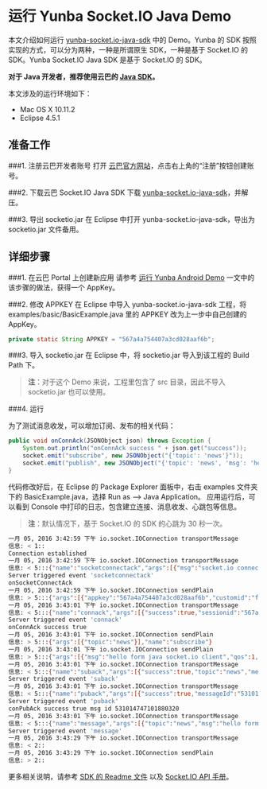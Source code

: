# 运行 Yunba Socket.IO Java Demo

本文介绍如何运行 [yunba-socket.io-java-sdk](https://github.com/yunba/yunba-socket.io-java-sdk) 中的 Demo。Yunba 的 SDK 按照实现的方式，可以分为两种，一种是所谓原生 SDK，一种是基于 Socket.IO 的 SDK。Yunba Socket.IO Java SDK 是基于 Socket.IO 的 SDK。

**对于 Java 开发者，推荐使用云巴的 [Java SDK](https://github.com/yunba/yunba-java-sdk)。**

本文涉及的运行环境如下：

* Mac OS X 10.11.2
* Eclipse 4.5.1

## 准备工作

###1. 注册云巴开发者账号
打开 [云巴官方网站](https://yunba.io)，点击右上角的“注册”按钮创建账号。  

###2. 下载云巴 Socket.IO Java SDK
下载 [yunba-socket.io-java-sdk](https://github.com/yunba/yunba-socket.io-java-sdk)，并解压。

###3. 导出 socketio.jar
在 Eclipse 中打开 yunba-socket.io-java-sdk，导出为 socketio.jar 文件备用。

## 详细步骤

###1. 在云巴 Portal 上创建新应用
请参考 [运行 Yunba Android Demo](android_demo_quick_start.md) 
一文中的该步骤的做法，获得一个 AppKey。

###2. 修改 APPKEY
在 Eclipse 中导入 yunba-socket.io-java-sdk 工程，将 examples/basic/BasicExample.java 里的 APPKEY 改为上一步中自己创建的 AppKey。

```java
private static String APPKEY = "567a4a754407a3cd028aaf6b";
```

###3. 导入 socketio.jar
在 Eclipse 中，将 socketio.jar 导入到该工程的 Build Path 下。

>**注**：对于这个 Demo 来说，工程里包含了 src 目录，因此不导入 socketio.jar 也可以使用。

###4. 运行

为了测试消息收发，可以增加订阅、发布的相关代码：

```java
public void onConnAck(JSONObject json) throws Exception {
    System.out.println("onConnAck success " + json.get("success"));
    socket.emit("subscribe", new JSONObject("{'topic': 'news'}"));
    socket.emit("publish", new JSONObject("{'topic': 'news', 'msg': 'hello form java socket.io client', 'qos': 1}"));
}
```

代码修改好后，在 Eclipse 的 Package Explorer 面板中，右击 examples 文件夹下的 BasicExample.java，选择 Run as --> Java Application。
应用运行后，可以看到 Console 中打印的日志，包含建立连接、消息收发、心跳包等信息。

>**注**：默认情况下，基于 Socket.IO 的 SDK 的心跳为 30 秒一次。

```bash
一月 05, 2016 3:42:59 下午 io.socket.IOConnection transportMessage
信息: < 1::
Connection established
一月 05, 2016 3:42:59 下午 io.socket.IOConnection transportMessage
信息: < 5:::{"name":"socketconnectack","args":[{"msg":"socket.io connected"}]}
Server triggered event 'socketconnectack'
onSocketConnectAck
一月 05, 2016 3:42:59 下午 io.socket.IOConnection sendPlain
信息: > 5:::{"args":[{"appkey":"567a4a754407a3cd028aaf6b","customid":"f02bf150-c653-4557-973f-8526b078d736"}],"name":"connect"}
一月 05, 2016 3:43:01 下午 io.socket.IOConnection transportMessage
信息: < 5:::{"name":"connack","args":[{"success":true,"sessionid":"567a4a754407a3cd028aaf6b-f02bf150-c653-4557-973f-8526b078d736"}]}
Server triggered event 'connack'
onConnAck success true
一月 05, 2016 3:43:01 下午 io.socket.IOConnection sendPlain
信息: > 5:::{"args":[{"topic":"news"}],"name":"subscribe"}
一月 05, 2016 3:43:01 下午 io.socket.IOConnection sendPlain
信息: > 5:::{"args":[{"msg":"hello form java socket.io client","qos":1,"topic":"news"}],"name":"publish"}
一月 05, 2016 3:43:01 下午 io.socket.IOConnection transportMessage
信息: < 5:::{"name":"suback","args":[{"success":true,"topic":"news","messageId":"531014746925719552"}]}
Server triggered event 'suback'
一月 05, 2016 3:43:01 下午 io.socket.IOConnection transportMessage
信息: < 5:::{"name":"puback","args":[{"success":true,"messageId":"531014747101880320"}]}
Server triggered event 'puback'
conPubAck success true msg id 531014747101880320
一月 05, 2016 3:43:01 下午 io.socket.IOConnection transportMessage
信息: < 5:::{"name":"message","args":[{"topic":"news","msg":"hello form java socket.io client"}]}
Server triggered event 'message'
一月 05, 2016 3:43:29 下午 io.socket.IOConnection transportMessage
信息: < 2::
一月 05, 2016 3:43:29 下午 io.socket.IOConnection sendPlain
信息: > 2::
```

更多相关说明，请参考 [SDK 的 Readme 文件](https://github.com/yunba/yunba-socket.io-java-sdk/blob/master/README.markdown) 以及 [Socket.IO API 手册](socketio_api_api_manual.md)。
